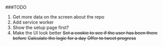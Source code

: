 ###TODO
1. Get more data on the screen about the repo
2. Add service worker
3. Show the setup  page first?
4. Make the UI look better
~~Set a cookie to see if the user has been there before~~
~~Calculate the logic for a day~~
~~Offer to tweet progress~~